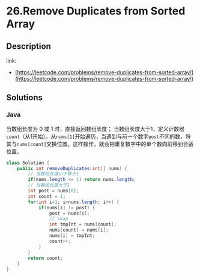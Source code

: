 # 26.Remove Duplicates from Sorted Array

## Description

link:
- [https://leetcode.com/problems/remove-duplicates-from-sorted-array/](https://leetcode.com/problems/remove-duplicates-from-sorted-array/)

## Solutions

### Java

当数组长度为 0 或 1 时，直接返回数组长度；
当数组长度大于1，定义计数器`count`（从1开始）。从`nums[1]`开始遍历，当遇到与前一个数字`post`不同的数，将其与`nums[count]`交换位置。这样操作，就会把重复数字中的单个数向前移到合适位置。

```java
class Solution {
    public int removeDuplicates(int[] nums) {
        // 当数组长度小于等于1
        if(nums.length <= 1) return nums.length;
        // 当数组长度大于1
        int post = nums[0];
        int count = 1;
        for(int i=1; i<nums.length; i++) {
            if(nums[i] != post) {
                post = nums[i];
                // swap
                int tmpInt = nums[count];
                nums[count] = nums[i];
                nums[i] = tmpInt;
                count++;
            }
        }
        return count;
    }
}
```